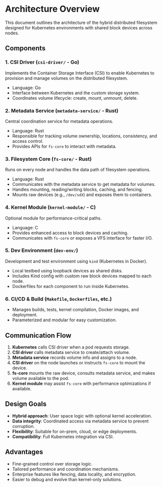 
# Architecture Overview

This document outlines the architecture of the hybrid distributed filesystem designed for Kubernetes environments with shared block devices across nodes.

## Components

### 1. CSI Driver (`csi-driver/` - Go)
Implements the Container Storage Interface (CSI) to enable Kubernetes to provision and manage volumes on the distributed filesystem.

- Language: Go
- Interface between Kubernetes and the custom storage system.
- Coordinates volume lifecycle: create, mount, unmount, delete.

### 2. Metadata Service (`metadata-service/` - Rust)
Central coordination service for metadata operations.

- Language: Rust
- Responsible for tracking volume ownership, locations, consistency, and access control.
- Provides APIs for `fs-core` to interact with metadata.

### 3. Filesystem Core (`fs-core/` - Rust)
Runs on every node and handles the data path of filesystem operations.

- Language: Rust
- Communicates with the metadata service to get metadata for volumes.
- Handles mounting, reading/writing blocks, caching, and fencing.
- Mounts raw devices (e.g., `/dev/sdX`) and exposes them to containers.

### 4. Kernel Module (`kernel-module/` - C)
Optional module for performance-critical paths.

- Language: C
- Provides enhanced access to block devices and caching.
- Communicates with `fs-core` or exposes a VFS interface for faster I/O.

### 5. Dev Environment (`dev-env/`)
Development and test environment using `kind` (Kubernetes in Docker).

- Local testbed using loopback devices as shared disks.
- Includes Kind config with custom raw block devices mapped to each node.
- Dockerfiles for each component to run inside Kubernetes.

### 6. CI/CD & Build (`Makefile`, `Dockerfiles`, etc.)
- Manages builds, tests, kernel compilation, Docker images, and deployment.
- Parameterized and modular for easy customization.

## Communication Flow

1. **Kubernetes** calls CSI driver when a pod requests storage.
2. **CSI driver** calls metadata service to create/attach volume.
3. **Metadata service** records volume info and assigns to a node.
4. **CSI driver** on the node launches or instructs `fs-core` to mount the device.
5. **fs-core** mounts the raw device, consults metadata service, and makes volume available to the pod.
6. **Kernel module** may assist `fs-core` with performance optimizations if available.

## Design Goals

- **Hybrid approach**: User space logic with optional kernel acceleration.
- **Data integrity**: Coordinated access via metadata service to prevent corruption.
- **Flexibility**: Suitable for on-prem, cloud, or edge deployments.
- **Compatibility**: Full Kubernetes integration via CSI.

## Advantages

- Fine-grained control over storage logic.
- Tailored performance and coordination mechanisms.
- Enterprise features like fencing, data locality, and encryption.
- Easier to debug and evolve than kernel-only solutions.

